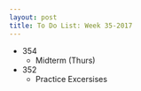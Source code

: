 ```yaml
---
layout: post
title: To Do List: Week 35-2017
---
```


* 354
  * Midterm (Thurs)
* 352
  * Practice Excersises
 
